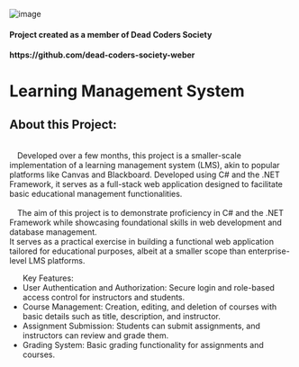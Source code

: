 ![image](https://github.com/allansantos7/LearningManagementSystem/assets/83974830/8ae2d310-ea0a-4926-b245-c33536ea3ae0)

<h4>Project created as a member of Dead Coders Society</h4>
<h4>https://github.com/dead-coders-society-weber</h4>

<h1>Learning Management System</h1>

<h2>About this Project:</h2>
<p></br>
  &emsp;Developed over a few months, this project is a smaller-scale implementation of a learning management system (LMS), akin to popular platforms like Canvas and Blackboard. Developed using C# and the .NET Framework, it serves as a full-stack web application designed to facilitate basic educational management functionalities.</br>
</br>
  &emsp;The aim of this project is to demonstrate proficiency in C# and the .NET Framework while showcasing foundational skills in web development and database management.
  </br>It serves as a practical exercise in building a functional web application tailored for educational purposes, albeit at a smaller scope than enterprise-level LMS platforms.&emsp;
</br>
<ul>
  Key Features:
  <li>
    User Authentication and Authorization: Secure login and role-based access control for instructors and students.
  </li>
  <li>
    Course Management: Creation, editing, and deletion of courses with basic details such as title, description, and instructor.
  </li>
  <li>
    Assignment Submission: Students can submit assignments, and instructors can review and grade them.
  </li>
  <li>
    Grading System: Basic grading functionality for assignments and courses.
  </li>
</ul>
</p>
